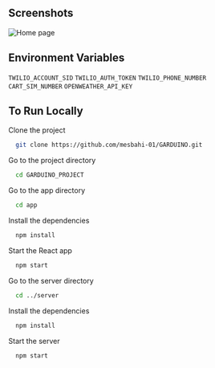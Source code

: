 ## Screenshots

![Home page](https://github.com/mesbahi-01/GARDUINO_project/blob/master/app/src/images/demo_01.jpeg)

## Environment Variables

`TWILIO_ACCOUNT_SID`
`TWILIO_AUTH_TOKEN`
`TWILIO_PHONE_NUMBER`
`CART_SIM_NUMBER`
`OPENWEATHER_API_KEY`

## To Run Locally

Clone the project

```bash
  git clone https://github.com/mesbahi-01/GARDUINO.git
```

Go to the project directory

```bash
  cd GARDUINO_PROJECT
```
Go to the app directory

```bash
  cd app
```

Install the dependencies

```bash
  npm install
```
Start the React app 

```bash
  npm start
```

Go to the server directory

```bash
  cd ../server
```
Install the dependencies

```bash
  npm install
```

Start the server

```bash
  npm start
```
